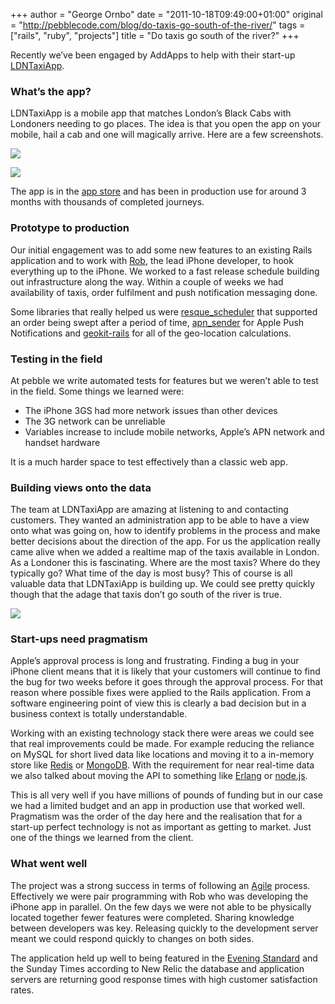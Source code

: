 +++
author = "George Ornbo"
date = "2011-10-18T09:49:00+01:00"
original = "http://pebblecode.com/blog/do-taxis-go-south-of-the-river/"
tags = ["rails", "ruby", "projects"]
title = "Do taxis go south of the river?"
+++

Recently we’ve been engaged by AddApps to help with their start-up
[LDNTaxiApp](http://www.londontaxiapp.com/).

### What’s the app?

LDNTaxiApp is a mobile app that matches London’s Black Cabs with Londoners
needing to go places. The idea is that you open the app on your mobile, hail a
cab and one will magically arrive. Here are a few screenshots.

![](/images/articles/tumblr_lp3jonAWgW1qz7kgs.jpg)

![](/images/articles/tumblr_lp3jpoGH4w1qz7kgs.jpg)

The app is in the
[app store](http://itunes.apple.com/gb/app/ldntaxiapp/id427543366) and has been
in production use for around 3 months with thousands of completed journeys.

### Prototype to production

Our initial engagement was to add some new features to an existing Rails
application and to work with
[Rob](http://uk.linkedin.com/pub/robert-redmond/13/6b4/30), the lead iPhone
developer, to hook everything up to the iPhone. We worked to a fast release
schedule building out infrastructure along the way. Within a couple of weeks we
had availability of taxis, order fulfilment and push notification messaging
done.

Some libraries that really helped us were
[resque_scheduler](https://github.com/bvandenbos/resque-scheduler) that
supported an order being swept after a period of time,
[apn_sender](https://github.com/kdonovan/apn_sender) for Apple Push
Notifications and [geokit-rails](https://github.com/jlecour/geokit-rails) for
all of the geo-location calculations.

### Testing in the field

At pebble we write automated tests for features but we weren’t able to test in
the field. Some things we learned were:

- The iPhone 3GS had more network issues than other devices
- The 3G network can be unreliable
- Variables increase to include mobile networks, Apple’s APN network and handset
  hardware

It is a much harder space to test effectively than a classic web app.

### Building views onto the data

The team at LDNTaxiApp are amazing at listening to and contacting customers.
They wanted an administration app to be able to have a view onto what was going
on, how to identify problems in the process and make better decisions about the
direction of the app. For us the application really came alive when we added a
realtime map of the taxis available in London. As a Londoner this is
fascinating. Where are the most taxis? Where do they typically go? What time of
the day is most busy? This of course is all valuable data that LDNTaxiApp is
building up. We could see pretty quickly though that the adage that taxis don’t
go south of the river is true.

![](/images/articles/tumblr_lp3jryw2od1qz7kgs.png)

### Start-ups need pragmatism

Apple’s approval process is long and frustrating. Finding a bug in your iPhone
client means that it is likely that your customers will continue to find the bug
for two weeks before it goes through the approval process. For that reason where
possible fixes were applied to the Rails application. From a software
engineering point of view this is clearly a bad decision but in a business
context is totally understandable.

Working with an existing technology stack there were areas we could see that
real improvements could be made. For example reducing the reliance on MySQL for
short lived data like locations and moving it to a in-memory store like
[Redis](http://redis.io/) or [MongoDB](http://www.mongodb.org/). With the
requirement for near real-time data we also talked about moving the API to
something like [Erlang](http://www.erlang.org/) or
[node.js](http://nodejs.org/).

This is all very well if you have millions of pounds of funding but in our case
we had a limited budget and an app in production use that worked well.
Pragmatism was the order of the day here and the realisation that for a start-up
perfect technology is not as important as getting to market. Just one of the
things we learned from the client.

### What went well

The project was a strong success in terms of following an
[Agile](http://en.wikipedia.org/wiki/Agile_software_development) process.
Effectively we were pair programming with Rob who was developing the iPhone app
in parallel. On the few days we were not able to be physically located together
fewer features were completed. Sharing knowledge between developers was key.
Releasing quickly to the development server meant we could respond quickly to
changes on both sides.

The application held up well to being featured in the
[Evening Standard](http://www.thisislondon.co.uk/standard/article-23963594-black-cabs-set-up-iphone-app-to-let-you-know-where-they-are.do)
and the Sunday Times according to New Relic the database and application servers
are returning good response times with high customer satisfaction rates.
